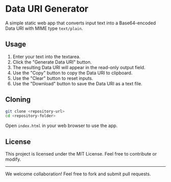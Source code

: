 # Data URI Generator

A simple static web app that converts input text into a Base64-encoded Data URI with MIME type `text/plain`.

## Usage
1. Enter your text into the textarea.
2. Click the "Generate Data URI" button.
3. The resulting Data URI will appear in the read-only output field.
4. Use the "Copy" button to copy the Data URI to clipboard.
5. Use the "Clear" button to reset inputs.
6. Use the "Download" button to save the Data URI as a text file.

## Cloning
```bash
git clone <repository-url>
cd <repository-folder>
```
Open `index.html` in your web browser to use the app.

## License
This project is licensed under the MIT License. Feel free to contribute or modify.

---

We welcome collaboration! Feel free to fork and submit pull requests.